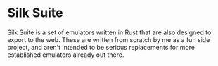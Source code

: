# Silk Suite

Silk Suite is a set of emulators written in Rust that are also designed to export to the web. These are written from scratch by me as a fun side project, and aren't intended to be serious replacements for more established emulators already out there.
